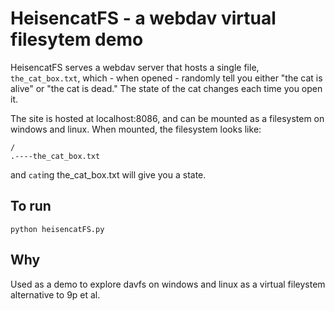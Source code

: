 # HeisencatFS - a webdav virtual filesytem demo

HeisencatFS serves a webdav server that hosts a single
file, `the_cat_box.txt`, which - when opened - randomly
tell you either "the cat is alive" or "the cat is dead."
The state of the cat changes each time you open it.

The site is hosted at localhost:8086, and can be
mounted as a filesystem on windows and linux. When
mounted, the filesystem looks like:

```
/
.----the_cat_box.txt
```

and `cat`ing the_cat_box.txt will give you a state.

## To run

`python heisencatFS.py`

## Why

Used as a demo to explore davfs on windows and linux
as a virtual fileystem alternative to 9p et al.
